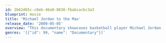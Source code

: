 ```yaml
---
id: 2b62d65c-c0eb-46e8-8036-fbabcacbc3a3
blueprint: movie
title: 'Michael Jordan to the Max'
release_date: '2000-05-05'
overview: "This documentary showcases basketball player Michael Jordan's awe-inspiring moves, providing behind-the-scenes and on-the-court action, including footage of Jordan and the Chicago Bulls going head-to-head against the Utah Jazz in the 1997 NBA Finals. Phil Jackson and Bob Costas are interviewed (among others), and the awesome soundtrack includes songs by Earth, Wind and Fire, Fatboy Slim and Freddie King."
genres: '[{"id": 99, "name": "Documentary"}]'
---
```

